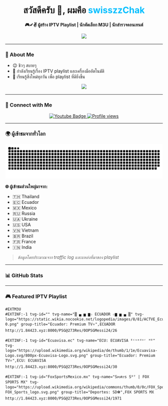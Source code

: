 <h1 align="center">สวัสดีครับ 👋, ผมคือ <span style="color:#00BFFF;">swisszzChak</span></h1>
<p align="center"><strong>🎮✔✌ ผู้สร้าง IPTV Playlist | นักคัดเลือก M3U | นักสำรวจคอนเทนต์</strong></p>
<p align="center">
  <img src="https://readme-typing-svg.herokuapp.com?font=Fira+Code&duration=3000&pause=500&color=58A6FF&center=true&vCenter=true&width=435&lines=สบายๆๆ+%f0%9f%98%89;เรียนรู้+IPTV+ไปทุกวัน+🌱;ลอง+Playlist+ใหม่เสมอ+🙌" />
</p>

---

### 💬 About Me

* 😉 ชิวๆ สบายๆ  
* 🌱 กำลังเรียนรู้เรื่อง IPTV playlist และเครื่องมืออัตโนมัติ  
* 🙌 เรียนรู้สิ่งใหม่ทุกวัน เพื่อ playlist ที่ดียิ่งขึ้น

<div align="center">
  <img src="https://media1.tenor.com/m/bfOEyTxwK40AAAAC/work-computer.gif" width="200"/>
</div>

---

### 🔗 Connect with Me

<div align="center" style="margin-top: 10px;">
  <a href="https://www.youtube.com/@Tongchaiswisszz" target="_blank">
    <img src="https://img.shields.io/badge/YouTube-red?style=for-the-badge&logo=youtube&logoColor=white" alt="Youtube Badge"/>
  </a>
  <a href="https://www.youtube.com/@Tongchaiswisszz">
    <img src="https://komarev.com/ghpvc/?username=swisszzChak&style=flat-square&color=blue" alt="Profile views"/>
  </a>
</div>

---

### 🌍 ผู้เข้าชมจากทั่วโลก

<p align="center">
  <img src="https://raw.githubusercontent.com/platane/snk/output/github-contribution-grid-snake.svg" alt="snake animation" />
</p>

**🌐 ผู้เข้าชมส่วนใหญ่มาจาก:**

- 🇹🇭 Thailand  
- 🇪🇨 Ecuador  
- 🇲🇽 Mexico  
- 🇷🇺 Russia  
- 🇺🇦 Ukraine  
- 🇺🇸 USA  
- 🇻🇳 Vietnam  
- 🇧🇷 Brazil  
- 🇫🇷 France  
- 🇮🇳 India  

> *ข้อมูลโดยประมาณจาก traffic log และแหล่งที่มาของ playlist*

---

### 📊 GitHub Stats



---

### 🎮 Featured IPTV Playlist

```m3u
#EXTM3U
#EXTINF:-1 tvg-id="" tvg-name="▒ ▄ ▅ ▆☆ ECUADOR ☆▆ ▅ ▄ ▒" tvg-logo="https://static.wikia.nocookie.net/logopedia/images/8/81/ACTVE_Ecuador-0.png" group-title="Ecuador: Premium TV⭐",ECUADOR
http://1.84423.xyz:8000/PSG@273Res/0OPSGMessi24/26

#EXTINF:-1 tvg-id="Ecuavisa.ec" tvg-name="ECU: ECUAVISA ᴱᶜᵘᵃᵈᵒʳ ᴴᴰ" tvg-logo="https://upload.wikimedia.org/wikipedia/de/thumb/1/1e/Ecuavisa-Logo.svg/800px-Ecuavisa-Logo.svg.png" group-title="Ecuador: Premium TV⭐",ECU: ECUAVISA
http://1.84423.xyz:8000/PSG@273Res/0OPSGMessi24/30

#EXTINF:-1 tvg-id="FoxSportsMexico.mx" tvg-name="Sᴘᴏʀᴛs Sᴰᵀ | FOX SPORTS MX" tvg-logo="https://upload.wikimedia.org/wikipedia/commons/thumb/0/0c/FOX_Sports_logo.svg/1200px-FOX_Sports_logo.svg.png" group-title="Deportes: SD⚽",FOX SPORTS MX
http://1.84423.xyz:8000/PSG@273Res/0OPSGMessi24/1971
